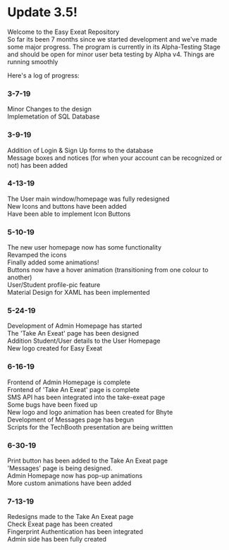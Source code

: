 # Update 3.5!
Welcome to the Easy Exeat Repository<br>
So far its been 7 months since we started development and we've made some major progress. The program is currently in its Alpha-Testing Stage and should be open for minor user beta testing by Alpha v4. Things are running smoothly<br>

Here's a log of progress:<br>
### 3-7-19
Minor Changes to the design<br>
Implemetation of SQL Database<br>

### 3-9-19
Addition of Login & Sign Up forms to the database<br>
Message boxes and notices (for when your account can be recognized or not) has been added<br>

### 4-13-19
The User main window/homepage was fully redesigned<br>
New Icons and buttons have been added<br>
Have been able to implement Icon Buttons<br>

### 5-10-19
The new user homepage now has some functionality<br>
Revamped the icons<br>
Finally added some animations!<br>
Buttons now have a hover animation (transitioning from one colour to another)<br>
User/Student profile-pic feature<br>
Material Design for XAML has been implemented<br>

### 5-24-19
Development of Admin Homepage has started<br>
The 'Take An Exeat' page has been designed<br>
Addition Student/User details to the User Homepage<br>
New logo created for Easy Exeat<br>

### 6-16-19
Frontend of Admin Homepage is complete<br>
Frontend of 'Take An Exeat' page is complete<br>
SMS API has been integrated into the take-exeat page<br>
Some bugs have been fixed up<br>
New logo and logo animation has been created for Bhyte<br>
Development of Messages page has begun<br>
Scripts for the TechBooth presentation are being writtten<br>

### 6-30-19
Print button has been added to the Take An Exeat page<br>
'Messages' page is being designed.<br>
Admin Homepage now has pop-up animations<br>
More custom animations have been added<br>

### 7-13-19
Redesigns made to the Take An Exeat page<br>
Check Exeat page has been created<br>
Fingerprint Authentication has been integrated<br>
Admin side has been fully created<br>
